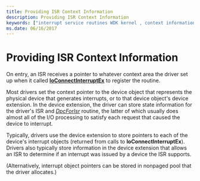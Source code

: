 ```yaml
---
title: Providing ISR Context Information
description: Providing ISR Context Information
keywords: ["interrupt service routines WDK kernel , context information", "ISRs WDK kernel , context information", "interrupt objects WDK kernel , context information", "context information WDK interrupts", "pointers WDK interrupts"]
ms.date: 06/16/2017
---
```


# Providing ISR Context Information





On entry, an ISR receives a pointer to whatever context area the driver set up when it called [**IoConnectInterruptEx**](/windows-hardware/drivers/ddi/wdm/nf-wdm-ioconnectinterruptex) to register the routine.

Most drivers set the context pointer to the device object that represents the physical device that generates interrupts, or to that device object's device extension. In the device extension, the driver can store state information for the driver's ISR and [*DpcForIsr*](/windows-hardware/drivers/ddi/wdm/nc-wdm-io_dpc_routine) routine, the latter of which usually does almost all of the I/O processing to satisfy each request that caused the device to interrupt.

Typically, drivers use the device extension to store pointers to each of the device's interrupt objects (returned from calls to **IoConnectInterruptEx**). Drivers also typically store information in the device extension that allows an ISR to determine if an interrupt was issued by a device the ISR supports.

(Alternatively, interrupt object pointers can be stored in nonpaged pool that the driver allocates.)

 

